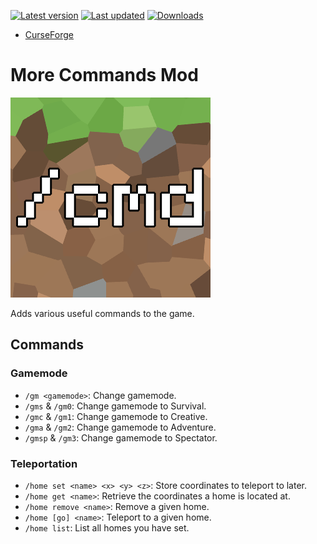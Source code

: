 [![Latest version](https://img.shields.io/github/v/release/Nixinova/MoreCommands?label=version&style=flat-square)](https://github.com/Nixinova/MoreCommands/releases)
[![Last updated](https://img.shields.io/github/release-date/Nixinova/MoreCommands?label=updated&style=flat-square)](https://github.com/Nixinova/MoreCommands/releases)
[![Downloads](https://cf.way2muchnoise.eu/short_487893.svg)](https://www.curseforge.com/minecraft/mc-mods/morecmds)

- [CurseForge](https://www.curseforge.com/minecraft/mc-mods/morecmds)

# More Commands Mod

![MoreCMDs](src/main/resources/assets/morecmds/icon.png)

Adds various useful commands to the game.

## Commands

### Gamemode
- `/gm <gamemode>`: Change gamemode.
- `/gms` & `/gm0`: Change gamemode to Survival.
- `/gmc` & `/gm1`: Change gamemode to Creative.
- `/gma` & `/gm2`: Change gamemode to Adventure.
- `/gmsp` & `/gm3`: Change gamemode to Spectator.

### Teleportation
- `/home set <name> <x> <y> <z>`: Store coordinates to teleport to later.
- `/home get <name>`: Retrieve the coordinates a home is located at.
- `/home remove <name>`: Remove a given home.
- `/home [go] <name>`: Teleport to a given home.
- `/home list`: List all homes you have set.
